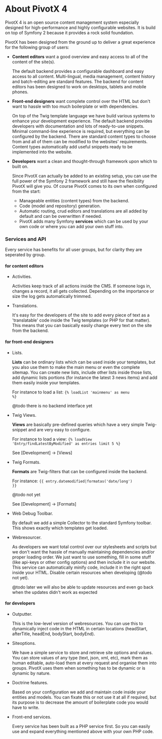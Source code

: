 <!-- 100 About

     Expected audience:  Any user
-->


About PivotX 4
==============

PivotX 4 is an open source content management system especially designed for high-performance and highly configurable websites.
It is build on top of Symfony 2 because it provides a rock solid foundation.

PivotX has been designed from the ground up to deliver a great experience for the following group of users:

-   **Content editors** want a good overview and easy access to all of the content of the site(s).
  
    The default backend provides a configurable dashboard and easy access to all content.
    Multi-lingual, media management, content history and batch-editing are standard features.
    The backend for content editors has been designed to work on desktops, tablets and mobile phones.

-   **Front-end designers** want complete control over the HTML but don't want to hassle with too much boilerplate or with dependencies.

    On top of the Twig template language we have build various systems to enhance your development experience.
    The default backend provides developers with documentation and lots of ready-to-use snippets. Minimal command-line experience is
    required, but everything can be configured by the backend. There are standard content types to choose from and all of them
    can be modified to the websites' requirements. Content types automatically add useful snippets ready to be implemented into the website.

-   **Developers** want a clean and thought-through framework upon which to built on.

    Since PivotX can actually be added to an existing setup, you can use the full power of the Symfony 2 framework and still have the
    flexibility PivotX will give you. Of course PivotX comes to its own when configured from the start:

    - Manageable entities (content types) from the backend.
    - Code (model and repository) generation.
    - Automatic routing, crud editors and translations are all added by default and can be overwritten if needed.
    - PivotX adds many Symfony **services** which can be used by your own code or where you can add your own stuff into.



### Services and API

Every service has benefits for all user groups, but for clarity they are seperated by group.

#### for content editors

*   Activities.

    Activities keep track of all actions inside the CMS. If someone logs in, changes a record, it
    all gets collected. Depending on the importance or size the log gets automatically trimmed.

*   Translations.

    It's easy for the developers of the site to add every piece of text as a 'translatable' code
    inside the Twig templates (or PHP for that matter). This means that you can basically easily change
    every text on the site from the backend.

#### for front-end designers

*   Lists.

    **Lists** can be ordinary lists which can be used inside your templates, but you also use them
    to make the main menu or even the complete sitemap. You can create new lists, include
    other lists inside those lists, add dynamic lists portions (for instance the latest 3 news items)
    and add them easily inside your templates.

    For instance to load a list: <code>{% loadList 'mainmenu' as menu %}</code>

    @todo there is no backend interface yet

*   Twig Views.

    **Views** are basically pre-defined queries which have a very simple Twig-snippet and are very easy 
    to configure.
    
    For instance to load a view: <code>{% loadView 'Entry/findLatestByModified' as entries limit 5 %}</code>

    See [Development] -> [Views]

*   Twig Formats.

    **Formats** are Twig-filters that can be configured inside the backend.

    For instance: <code>{{ entry.datemodified|formatas('date/long') }}</code>

    @todo not yet

    See [Development] -> [Formats]

*   Web Debug Toolbar.

    By default we add a simple Collector to the standard Symfony toolbar. This shows exactly
    which templates get loaded.

*   Webresourcer.

    As developers we want total control over our stylesheets and scripts but we don't want the
    hassle of manually maintaining dependencies and/or proper loading order. We just want
    to use something, fill in some stuff (like api-keys or other config options) and then
    include it in our website. 
    This service can automatically minify code, include it in the right spot inside your
    HTML. Disable certain resources when developing (@todo not yet).

    @todo later we will also be able to update resources and even go back when the updates
    didn't work as expected

#### for developers

*   Outputter.

    This is the low-level version of webresources. You can use this to dynamically inject 
    code in the HTML in certain locations (headStart, afterTitle, headEnd, bodyStart, bodyEnd).

*   Siteoptions.

    We have a simple service to store and retrieve site options and values. You can store values
    of any type (text, json, xml, etc), mark them as human editable, auto-load them at every
    request and organise them into groups. PivotX uses them when something has to be dynamic
    or is dynamic by nature.

*   Doctrine features.

    Based on your configuration we add and maintain code inside your entities and models.
    You can fixate this or not use it at all if required, but its purpose is to decrease
    the amount of boilerplate code you would have to write.

*   Front-end services.

    Every service has been built as a PHP service first. So you can easily use and expand
    everything mentioned above with your own PHP code.
